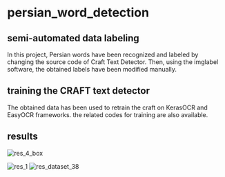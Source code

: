 # persian_word_detection

## semi-automated data labeling
In this project, Persian words have been recognized and labeled by changing the source code of Craft Text Detector.
Then, using the imglabel software, the obtained labels have been modified manually.

## training the CRAFT text detector
The obtained data has been used to retrain the craft on KerasOCR and EasyOCR frameworks. the related codes for training are also available.

## results

![res_4_box](https://user-images.githubusercontent.com/105539041/214775682-2d9bc736-8067-471e-9106-108dbf53458f.jpg)

![res_1](https://user-images.githubusercontent.com/105539041/214775738-1b223d2b-530c-4b45-b8a7-24b8b5f53d20.jpg) ![res_dataset_38](https://user-images.githubusercontent.com/105539041/214775987-cb95c06d-d9cc-4754-afd4-fdeda4805062.jpg)
